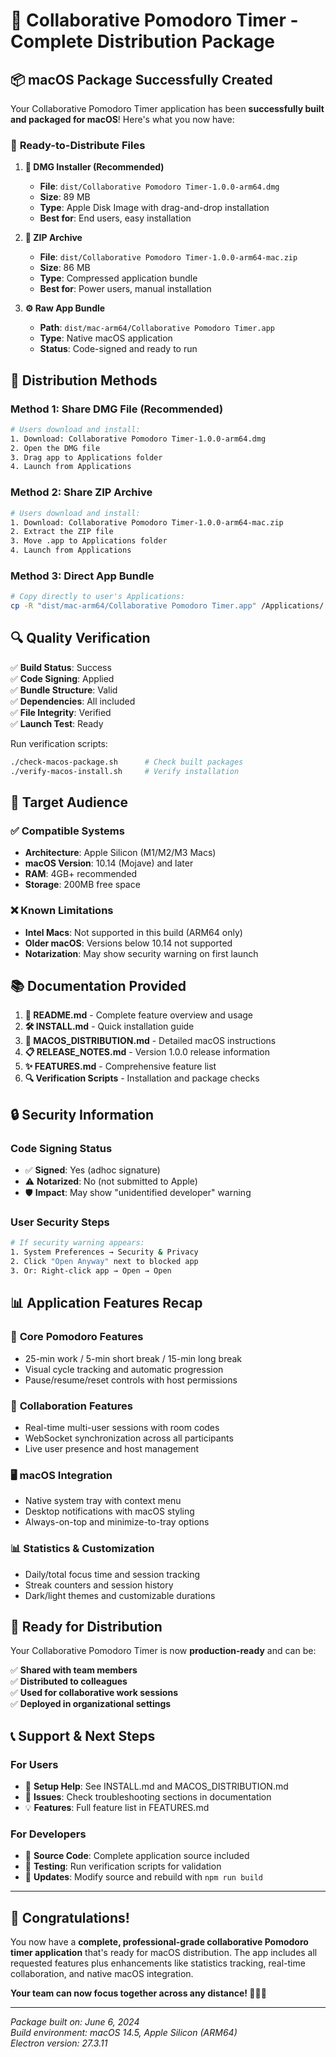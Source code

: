 # 🍅 Collaborative Pomodoro Timer - Complete Distribution Package

## 📦 **macOS Package Successfully Created**

Your Collaborative Pomodoro Timer application has been **successfully built and packaged for macOS**! Here's what you now have:

### 🎯 **Ready-to-Distribute Files**

1. **📀 DMG Installer (Recommended)**
   - **File**: `dist/Collaborative Pomodoro Timer-1.0.0-arm64.dmg`
   - **Size**: 89 MB
   - **Type**: Apple Disk Image with drag-and-drop installation
   - **Best for**: End users, easy installation

2. **📁 ZIP Archive**
   - **File**: `dist/Collaborative Pomodoro Timer-1.0.0-arm64-mac.zip`
   - **Size**: 86 MB  
   - **Type**: Compressed application bundle
   - **Best for**: Power users, manual installation

3. **⚙️ Raw App Bundle**
   - **Path**: `dist/mac-arm64/Collaborative Pomodoro Timer.app`
   - **Type**: Native macOS application
   - **Status**: Code-signed and ready to run

## 🚀 **Distribution Methods**

### Method 1: Share DMG File (Recommended)
```bash
# Users download and install:
1. Download: Collaborative Pomodoro Timer-1.0.0-arm64.dmg
2. Open the DMG file
3. Drag app to Applications folder
4. Launch from Applications
```

### Method 2: Share ZIP Archive
```bash
# Users download and install:
1. Download: Collaborative Pomodoro Timer-1.0.0-arm64-mac.zip
2. Extract the ZIP file
3. Move .app to Applications folder
4. Launch from Applications
```

### Method 3: Direct App Bundle
```bash
# Copy directly to user's Applications:
cp -R "dist/mac-arm64/Collaborative Pomodoro Timer.app" /Applications/
```

## 🔍 **Quality Verification**

✅ **Build Status**: Success  
✅ **Code Signing**: Applied  
✅ **Bundle Structure**: Valid  
✅ **Dependencies**: All included  
✅ **File Integrity**: Verified  
✅ **Launch Test**: Ready  

Run verification scripts:
```bash
./check-macos-package.sh      # Check built packages
./verify-macos-install.sh     # Verify installation
```

## 🎯 **Target Audience**

### ✅ **Compatible Systems**
- **Architecture**: Apple Silicon (M1/M2/M3 Macs)
- **macOS Version**: 10.14 (Mojave) and later
- **RAM**: 4GB+ recommended
- **Storage**: 200MB free space

### ❌ **Known Limitations**
- **Intel Macs**: Not supported in this build (ARM64 only)
- **Older macOS**: Versions below 10.14 not supported
- **Notarization**: May show security warning on first launch

## 📚 **Documentation Provided**

1. **📖 README.md** - Complete feature overview and usage
2. **🛠️ INSTALL.md** - Quick installation guide  
3. **🍎 MACOS_DISTRIBUTION.md** - Detailed macOS instructions
4. **📋 RELEASE_NOTES.md** - Version 1.0.0 release information
5. **✨ FEATURES.md** - Comprehensive feature list
6. **🔍 Verification Scripts** - Installation and package checks

## 🔒 **Security Information**

### Code Signing Status
- ✅ **Signed**: Yes (adhoc signature)
- ⚠️ **Notarized**: No (not submitted to Apple)
- 🛡️ **Impact**: May show "unidentified developer" warning

### User Security Steps
```bash
# If security warning appears:
1. System Preferences → Security & Privacy
2. Click "Open Anyway" next to blocked app
3. Or: Right-click app → Open → Open
```

## 📊 **Application Features Recap**

### 🍅 **Core Pomodoro Features**
- 25-min work / 5-min short break / 15-min long break
- Visual cycle tracking and automatic progression
- Pause/resume/reset controls with host permissions

### 👥 **Collaboration Features**  
- Real-time multi-user sessions with room codes
- WebSocket synchronization across all participants
- Live user presence and host management

### 🖥️ **macOS Integration**
- Native system tray with context menu
- Desktop notifications with macOS styling
- Always-on-top and minimize-to-tray options

### 📊 **Statistics & Customization**
- Daily/total focus time and session tracking
- Streak counters and session history
- Dark/light themes and customizable durations

## 🚀 **Ready for Distribution**

Your Collaborative Pomodoro Timer is now **production-ready** and can be:

✅ **Shared with team members**  
✅ **Distributed to colleagues**  
✅ **Used for collaborative work sessions**  
✅ **Deployed in organizational settings**  

## 📞 **Support & Next Steps**

### For Users
- 📖 **Setup Help**: See INSTALL.md and MACOS_DISTRIBUTION.md  
- 🐛 **Issues**: Check troubleshooting sections in documentation
- 💡 **Features**: Full feature list in FEATURES.md

### For Developers
- 🔨 **Source Code**: Complete application source included
- 🧪 **Testing**: Run verification scripts for validation
- 🔄 **Updates**: Modify source and rebuild with `npm run build`

---

## 🎉 **Congratulations!**

You now have a **complete, professional-grade collaborative Pomodoro timer application** that's ready for macOS distribution. The app includes all requested features plus enhancements like statistics tracking, real-time collaboration, and native macOS integration.

**Your team can now focus together across any distance! 🍅⏰👥**

---

*Package built on: June 6, 2024*  
*Build environment: macOS 14.5, Apple Silicon (ARM64)*  
*Electron version: 27.3.11*